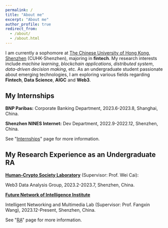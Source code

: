 ```yaml
---
permalink: /
title: "About me"
excerpt: "About me"
author_profile: true
redirect_from: 
  - /about/
  - /about.html
---
```


I am currently a sophomore at [The Chinese University of Hong Kong, Shenzhen](https://www.cuhk.edu.cn/en) (CUHK-Shenzhen), majoring in **fintech**. My research interests include _machine learning_, _blockchain applications_, _distributed system_, _data-driven decision making_, etc. As an undergraduate student passionate about emerging technologies, I am exploring various fields regarding **Fintech**, **Data Science**, **AIGC** and **Web3**.

My Internships
------
**BNP Paribas:** Corporate Banking Department, 2023.6-2023.8, Shanghai, China.

**Shenzhen NINES Internet:** Dev Department, 2022.9-2022.12, Shenzhen, China.


See "[Internships](difficult-burger.github.io/internships)" page for more information.

My Research Experience as an Undergraduate RA
------
**[Human-Crypto Society Laboratory](https://hcslab.cuhk.edu.cn/)** (Supervisor: Prof. Wei Cai):

Web3 Data Analysis Group, 2023.2-2023.7, Shenzhen, China.

**[Future Network of Intelligence Institute](https://fnii.cuhk.edu.cn/)**

Intelligent Networking and Multimedia Lab (Supervisor: Prof. Fangxin Wang), 2023.12-Present, Shenzhen, China.


See "[RA](difficult-burger.github.io/ra)" page for more information.

